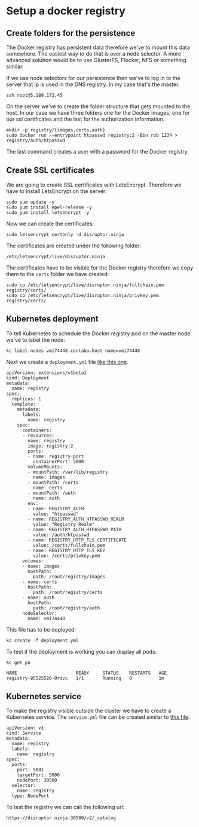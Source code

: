 # Setup a docker registry

## Create folders for the persistence
The Docker registry has persistent data therefore we've to mount this data somewhere.
The easiest way to do that is over a node selector. A more advanced solution would be
to use GlusterFS, Flocker, NFS or something similar.

If we use node selectors for our persistence then we've to log in to the server
that ip is used in the DNS registry. In my case that's the master.

```
ssh root@5.189.173.45
```
On the server we've to create the folder structure that gets mounted to the host.
In our case we have three folders one for the Docker images, one for our ssl certificates
and the last for the authorization information.  
```
mkdir -p registry/{images,certs,auth}
sudo docker run --entrypoint htpasswd registry:2 -Bbn rob 1234 > registry/auth/htpasswd
```
The last command creates a user with a password for the Docker registry.

## Create SSL certificates
We are going to create SSL certificates with LetsEncrypt. Therefore we have to install
LetsEncrypt on the server:
```
sudo yum update -y
sudo yum install epel-release -y
sudo yum install letsencrypt -y
```
Now we can create the certificates:
```
sudo letsencrypt certonly -d disruptor.ninja
```
The certificates are created under the following folder:
```
/etc/letsencrypt/live/disruptor.ninja
```
The certificates have to be visible for the Docker registry therefore we copy them to
the `certs` folder we have created:
```
sudo cp /etc/letsencrypt/live/disruptor.ninja/fullchain.pem registry/certs/
sudo cp /etc/letsencrypt/live/disruptor.ninja/privkey.pem registry/certs/
```

## Kubernetes deployment
To tell Kubernetes to schedule the Docker registry pod on the master node we've to 
label the node:
```
kc label nodes vmi74448.contabo.host name=vmi74448
```
Next we create a `deployment.yml` file [like this one](https://gist.github.com/robertBrem/3df0c7d672a9942bbbddb45d0b6f297a).
```
apiVersion: extensions/v1beta1
kind: Deployment
metadata:
  name: registry
spec:
  replicas: 1
  template:
    metadata:
      labels:
        name: registry
    spec:
      containers:
      - resources:
        name: registry
        image: registry:2
        ports:
        - name: registry-port
          containerPort: 5000
        volumeMounts:
        - mountPath: /var/lib/registry
          name: images
        - mountPath: /certs
          name: certs
        - mountPath: /auth
          name: auth
        env:
        - name: REGISTRY_AUTH
          value: "htpasswd"
        - name: REGISTRY_AUTH_HTPASSWD_REALM
          value: "Registry Realm"
        - name: REGISTRY_AUTH_HTPASSWD_PATH
          value: /auth/htpasswd
        - name: REGISTRY_HTTP_TLS_CERTIFICATE
          value: /certs/fullchain.pem
        - name: REGISTRY_HTTP_TLS_KEY
          value: /certs/privkey.pem
      volumes:
      - name: images
        hostPath:
          path: /root/registry/images
      - name: certs
        hostPath:
          path: /root/registry/certs
      - name: auth
        hostPath:
          path: /root/registry/auth
      nodeSelector:
        name: vmi74448
```
This file has to be deployed:
```
kc create -f deployment.yml
```
To test if the deployment is working you can display all pods:
```
kc get po
```
```
NAME                      READY     STATUS    RESTARTS   AGE
registry-95525520-9rdvc   1/1       Running   0          1m
```

## Kubernetes service
To make the registry visible outside the cluster we have to create a Kubernetes service.
The `service.yml` file can be created similar to [this file](https://gist.github.com/robertBrem/68706f161388b7307bb0).
```
apiVersion: v1
kind: Service
metadata:
  name: registry
  labels:
    name: registry
spec:
  ports:
  - port: 5001
    targetPort: 5000
    nodePort: 30500
  selector:
    name: registry
  type: NodePort
```
To test the registry we can call the following url:
```
https://disruptor.ninja:30500/v2/_catalog
```
